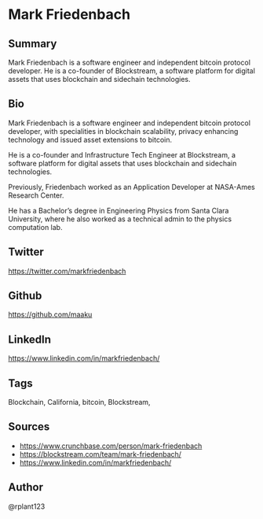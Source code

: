 # Mark Friedenbach

## Summary
Mark Friedenbach is a software engineer and independent bitcoin protocol developer. He is a co-founder of Blockstream, a software platform for digital assets that uses blockchain and sidechain technologies. 

## Bio
Mark Friedenbach is a software engineer and independent bitcoin protocol developer, with specialities in blockchain scalability, privacy enhancing technology and issued asset extensions to bitcoin. 

He is a co-founder and Infrastructure Tech Engineer at Blockstream, a software platform for digital assets that uses blockchain and sidechain technologies. 

Previously, Friedenbach worked as an Application Developer at NASA-Ames Research Center.

He has a Bachelor’s degree in Engineering Physics from Santa Clara University, where he also worked as a technical admin to the physics computation lab.

## Twitter
https://twitter.com/markfriedenbach

## Github
https://github.com/maaku

## LinkedIn
https://www.linkedin.com/in/markfriedenbach/

## Tags
Blockchain, California, bitcoin, Blockstream,  

## Sources
* https://www.crunchbase.com/person/mark-friedenbach
* https://blockstream.com/team/mark-friedenbach/
* https://www.linkedin.com/in/markfriedenbach/

## Author
@rplant123

